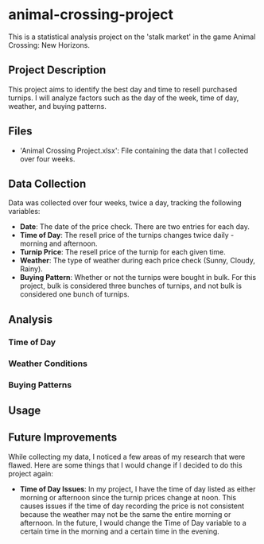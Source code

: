 # animal-crossing-project
This is a statistical analysis project on the 'stalk market' in the game Animal Crossing: New Horizons.
## Project Description
This project aims to identify the best day and time to resell purchased turnips. I will analyze factors such as the day of the week, time of day, weather, and buying patterns.
## Files
- 'Animal Crossing Project.xlsx': File containing the data that I collected over four weeks.
## Data Collection
Data was collected over four weeks, twice a day, tracking the following variables:
- **Date**: The date of the price check. There are two entries for each day.
- **Time of Day**: The resell price of the turnips changes twice daily - morning and afternoon.
- **Turnip Price**: The resell price of the turnip for each given time.
- **Weather**: The type of weather during each price check (Sunny, Cloudy, Rainy).
- **Buying Pattern**: Whether or not the turnips were bought in bulk. For this project, bulk is considered three bunches of turnips, and not bulk is considered one bunch of turnips.
## Analysis
### Time of Day
### Weather Conditions
### Buying Patterns
## Usage
## Future Improvements
While collecting my data, I noticed a few areas of my research that were flawed. Here are some things that I would change if I decided to do this project again:
- **Time of Day Issues**: In my project, I have the time of day listed as either morning or afternoon since the turnip prices change at noon. This causes issues if the time of day recording the price is not consistent because the weather may not be the same the entire morning or afternoon. In the future, I would change the Time of Day variable to a certain time in the morning and a certain time in the evening.
